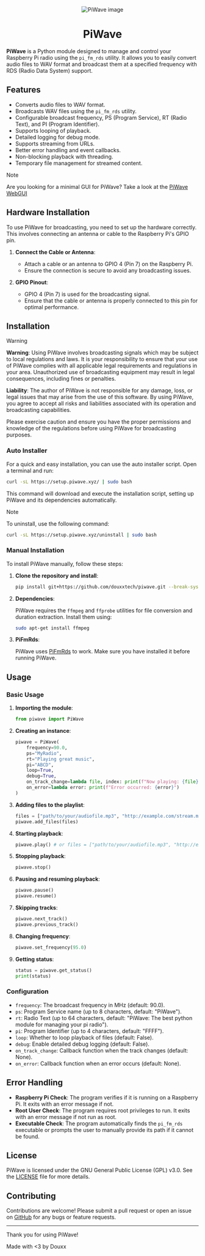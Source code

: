 <div align=center>
<img alt="PiWave image" src="https://piwave.xyz/static/img/logo.png"/>
<h1>PiWave</h1>
</div>

**PiWave** is a Python module designed to manage and control your Raspberry Pi radio using the `pi_fm_rds` utility. It allows you to easily convert audio files to WAV format and broadcast them at a specified frequency with RDS (Radio Data System) support.

## Features

- Converts audio files to WAV format.
- Broadcasts WAV files using the `pi_fm_rds` utility.
- Configurable broadcast frequency, PS (Program Service), RT (Radio Text), and PI (Program Identifier).
- Supports looping of playback.
- Detailed logging for debug mode.
- Supports streaming from URLs.
- Better error handling and event callbacks.
- Non-blocking playback with threading.
- Temporary file management for streamed content.

> [!NOTE]
> Are you looking for a minimal GUI for PiWave?
> Take a look at the [PiWave WebGUI](https://github.com/douxxtech/piwave-webgui)

## Hardware Installation

To use PiWave for broadcasting, you need to set up the hardware correctly. This involves connecting an antenna or cable to the Raspberry Pi's GPIO pin.

1. **Connect the Cable or Antenna**:
   - Attach a cable or an antenna to GPIO 4 (Pin 7) on the Raspberry Pi.
   - Ensure the connection is secure to avoid any broadcasting issues.

2. **GPIO Pinout**:
   - GPIO 4 (Pin 7) is used for the broadcasting signal.
   - Ensure that the cable or antenna is properly connected to this pin for optimal performance.

## Installation

> [!WARNING]
> **Warning**: Using PiWave involves broadcasting signals which may be subject to local regulations and laws. It is your responsibility to ensure that your use of PiWave complies with all applicable legal requirements and regulations in your area. Unauthorized use of broadcasting equipment may result in legal consequences, including fines or penalties.
>
> **Liability**: The author of PiWave is not responsible for any damage, loss, or legal issues that may arise from the use of this software. By using PiWave, you agree to accept all risks and liabilities associated with its operation and broadcasting capabilities.
>
> Please exercise caution and ensure you have the proper permissions and knowledge of the regulations before using PiWave for broadcasting purposes.

### Auto Installer

For a quick and easy installation, you can use the auto installer script. Open a terminal and run:

```bash
curl -sL https://setup.piwave.xyz/ | sudo bash
```

This command will download and execute the installation script, setting up PiWave and its dependencies automatically.

> [!NOTE]
> To uninstall, use the following command:
> ```bash
> curl -sL https://setup.piwave.xyz/uninstall | sudo bash
> ```

### Manual Installation

To install PiWave manually, follow these steps:

1. **Clone the repository and install**:

   ```bash
   pip install git+https://github.com/douxxtech/piwave.git --break-system-packages
   ```

2. **Dependencies**:

   PiWave requires the `ffmpeg` and `ffprobe` utilities for file conversion and duration extraction. Install them using:

   ```bash
   sudo apt-get install ffmpeg
   ```

3. **PiFmRds**:

   PiWave uses [PiFmRds](https://github.com/ChristopheJacquet/PiFmRds) to work. Make sure you have installed it before running PiWave.

## Usage

### Basic Usage

1. **Importing the module**:

   ```python
   from piwave import PiWave
   ```

2. **Creating an instance**:

   ```python
   piwave = PiWave(
       frequency=90.0,
       ps="MyRadio",
       rt="Playing great music",
       pi="ABCD",
       loop=True,
       debug=True,
       on_track_change=lambda file, index: print(f"Now playing: {file}"),
       on_error=lambda error: print(f"Error occurred: {error}")
   )
   ```

3. **Adding files to the playlist**:

   ```python
   files = ["path/to/your/audiofile.mp3", "http://example.com/stream.mp3"]
   piwave.add_files(files)
   ```

4. **Starting playback**:

   ```python
   piwave.play() # or files = ["path/to/your/audiofile.mp3", "http://example.com/stream.mp3"]; piwave.play(files)
   ```

5. **Stopping playback**:

   ```python
   piwave.stop()
   ```

6. **Pausing and resuming playback**:

   ```python
   piwave.pause()
   piwave.resume()
   ```

7. **Skipping tracks**:

   ```python
   piwave.next_track()
   piwave.previous_track()
   ```

8. **Changing frequency**:

   ```python
   piwave.set_frequency(95.0)
   ```

9. **Getting status**:

   ```python
   status = piwave.get_status()
   print(status)
   ```

### Configuration

- `frequency`: The broadcast frequency in MHz (default: 90.0).
- `ps`: Program Service name (up to 8 characters, default: "PiWave").
- `rt`: Radio Text (up to 64 characters, default: "PiWave: The best python module for managing your pi radio").
- `pi`: Program Identifier (up to 4 characters, default: "FFFF").
- `loop`: Whether to loop playback of files (default: False).
- `debug`: Enable detailed debug logging (default: False).
- `on_track_change`: Callback function when the track changes (default: None).
- `on_error`: Callback function when an error occurs (default: None).

## Error Handling

- **Raspberry Pi Check**: The program verifies if it is running on a Raspberry Pi. It exits with an error message if not.
- **Root User Check**: The program requires root privileges to run. It exits with an error message if not run as root.
- **Executable Check**: The program automatically finds the `pi_fm_rds` executable or prompts the user to manually provide its path if it cannot be found.

## License

PiWave is licensed under the GNU General Public License (GPL) v3.0. See the [LICENSE](LICENSE) file for more details.

## Contributing

Contributions are welcome! Please submit a pull request or open an issue on [GitHub](https://github.com/douxxtech/piwave/issues) for any bugs or feature requests.

---

Thank you for using PiWave!

Made with <3 by Douxx
